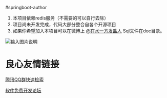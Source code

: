 #springboot-author

1. 本项目依赖redis服务（不需要的可以自行去除）
2. 项目尚未开发完成，代码大部分整合自各个开源项目
3. 如果你希望加入本项目可以在微博上 [@在水一方发盐人](http://weibo.com/lostbottle)
Sql文件在doc目录。

![输入图片说明](https://git.oschina.net/uploads/images/2017/0725/123239_4794ffad_330467.jpeg "demo.jpg")

 # 良心友情链接

[腾讯QQ群快速检索](http://u.720life.cn/s/8cf73f7c)

[软件免费开发论坛](http://u.720life.cn/s/bbb01dc0)